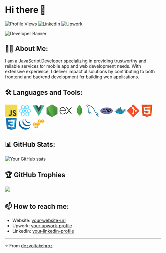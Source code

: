 # Hi there 👋

![Profile Views](https://komarev.com/ghpvc/?username=dezvoltabehroz&color=brightgreen)
[![LinkedIn](https://img.shields.io/badge/LinkedIn-0077B5?style=for-the-badge&logo=linkedin&logoColor=white)](your-linkedin-url)
[![Upwork](https://img.shields.io/badge/Upwork-6FDA44?style=for-the-badge&logo=Upwork&logoColor=white)](your-upwork-url)

![Developer Banner](link-to-your-banner-image)

## 👨‍💻 About Me:
I am a JavaScript Developer specializing in providing trustworthy and reliable services for mobile app and web development needs. With extensive experience, I deliver impactful solutions by contributing to both frontend and backend development for building web applications.

## 🛠️ Languages and Tools:
<p align="left">
<img src="https://raw.githubusercontent.com/devicons/devicon/master/icons/javascript/javascript-original.svg" alt="javascript" width="40" height="40"/>
<img src="https://raw.githubusercontent.com/devicons/devicon/master/icons/react/react-original.svg" alt="react" width="40" height="40"/>
<img src="https://raw.githubusercontent.com/devicons/devicon/master/icons/vuejs/vuejs-original.svg" alt="vuejs" width="40" height="40"/>
<img src="https://raw.githubusercontent.com/devicons/devicon/master/icons/nodejs/nodejs-original.svg" alt="nodejs" width="40" height="40"/>
<img src="https://raw.githubusercontent.com/devicons/devicon/master/icons/express/express-original.svg" alt="express" width="40" height="40"/>
<img src="https://raw.githubusercontent.com/devicons/devicon/master/icons/mongodb/mongodb-original.svg" alt="mongodb" width="40" height="40"/>
<img src="https://raw.githubusercontent.com/devicons/devicon/master/icons/mysql/mysql-original.svg" alt="mysql" width="40" height="40"/>
<img src="https://raw.githubusercontent.com/devicons/devicon/master/icons/php/php-original.svg" alt="php" width="40" height="40"/>
<img src="https://raw.githubusercontent.com/devicons/devicon/master/icons/docker/docker-original.svg" alt="docker" width="40" height="40"/>
<img src="https://raw.githubusercontent.com/devicons/devicon/master/icons/git/git-original.svg" alt="git" width="40" height="40"/>
<img src="https://raw.githubusercontent.com/devicons/devicon/master/icons/html5/html5-original.svg" alt="html5" width="40" height="40"/>
<img src="https://raw.githubusercontent.com/devicons/devicon/master/icons/css3/css3-original.svg" alt="css3" width="40" height="40"/>
<img src="https://raw.githubusercontent.com/devicons/devicon/master/icons/jquery/jquery-original.svg" alt="jquery" width="40" height="40"/>
<img src="https://raw.githubusercontent.com/devicons/devicon/master/icons/amazonwebservices/amazonwebservices-original.svg" alt="aws" width="40" height="40"/>
</p>

## 📊 GitHub Stats:
![Your GitHub stats](https://github-readme-stats.vercel.app/api?username=dezvoltabehroz&show_icons=true&theme=radical)

## 🏆 GitHub Trophies
![](https://github-profile-trophy.vercel.app/?username=dezvoltabehroz&theme=radical&no-frame=false&no-bg=true&margin-w=4)

## 📫 How to reach me:
- Website: [your-website-url](your-website-url)
- Upwork: [your-upwork-profile](your-upwork-profile-url)
- LinkedIn: [your-linkedin-profile](your-linkedin-profile-url)

---
⭐️ From [dezvoltabehroz](https://github.com/dezvoltabehroz)
